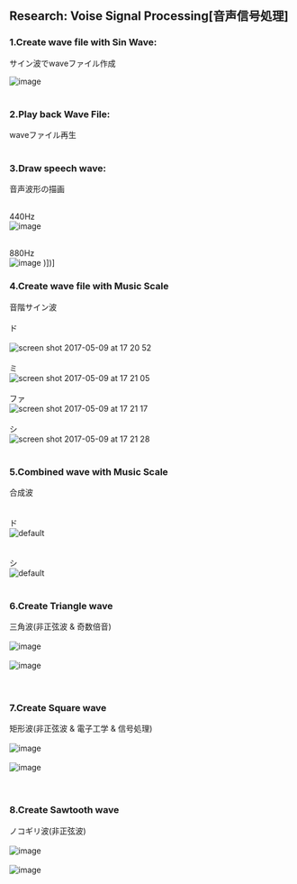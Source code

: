 ## Research: Voise Signal Processing[音声信号処理]

### 1.Create wave file with Sin Wave:<br>
サイン波でwaveファイル作成<br>

![image](https://cloud.githubusercontent.com/assets/17031124/25839739/f828f4d0-34d3-11e7-8d50-11b4430adba0.png)
<br>
<br>

### 2.Play back Wave File:<br>
waveファイル再生<br>
<br>

### 3.Draw speech wave:<br>
音声波形の描画<br>
<br>

440Hz<br>
![image](https://cloud.githubusercontent.com/assets/17031124/25838628/0c2e3ea4-34cf-11e7-84f2-da73e37513cc.png)<br>
<br>

880Hz<br>
![image](https://cloud.githubusercontent.com/assets/17031124/25838641/1821706e-34cf-11e7-85b4-bba1e0119fb1.png)
)])]
<br>

### 4.Create wave file with Music Scale<br>
音階サイン波<br>
<br>
ド<br>
<br>
![screen shot 2017-05-09 at 17 20 52](https://cloud.githubusercontent.com/assets/17031124/25841445/20875172-34db-11e7-9766-33d1c1f6255a.png)
<br>
<br>
ミ<br>
![screen shot 2017-05-09 at 17 21 05](https://cloud.githubusercontent.com/assets/17031124/25841446/225174f6-34db-11e7-8bbb-6fb7748a6579.png)
<br>
<br>
ファ<br>
![screen shot 2017-05-09 at 17 21 17](https://cloud.githubusercontent.com/assets/17031124/25841451/241c8bea-34db-11e7-9734-077340b978bc.png)
<br>
<br>
シ<br>
![screen shot 2017-05-09 at 17 21 28](https://cloud.githubusercontent.com/assets/17031124/25841454/25d7b46e-34db-11e7-98a6-c97189b4ad45.png)
<br>
<br>
### 5.Combined wave with Music Scale<br>
合成波<br>
<br>
<br>ド
<br>
![default](https://cloud.githubusercontent.com/assets/17031124/25843236/b4955c28-34e1-11e7-98d7-4e81325f34be.png)
<br>
<br>
<br>シ
<br>
![default](https://cloud.githubusercontent.com/assets/17031124/25843239/b65c0f66-34e1-11e7-9372-74f7fbb67bc0.png)
<br>
<br>
### 6.Create Triangle wave<br>
三角波(非正弦波 & 奇数倍音)<br>
<br>
![image](https://cloud.githubusercontent.com/assets/17031124/25881649/2ca03b9c-3579-11e7-85ca-fd294c855007.png)
<br>
<br>
![image](https://cloud.githubusercontent.com/assets/17031124/25879598/7e0869a2-356d-11e7-9977-d22a4d83bdbc.png)
<br>
<br>
<br>
### 7.Create Square wave<br>
矩形波(非正弦波 & 電子工学 & 信号処理)<br>
<br>
![image](https://cloud.githubusercontent.com/assets/17031124/25881636/1071ad0c-3579-11e7-9288-edc94d857275.png)
<br>
<br>
![image](https://cloud.githubusercontent.com/assets/17031124/25880674/ca504c16-3573-11e7-91a7-68cab475791e.png)
<br>
<br>
<br>
### 8.Create Sawtooth wave<br>
ノコギリ波(非正弦波)<br>
<br>
![image](https://cloud.githubusercontent.com/assets/17031124/25881632/0aedd428-3579-11e7-97df-2c98d2848d93.png)
<br>
<br>
![image](https://cloud.githubusercontent.com/assets/17031124/25881792/0f11c6e4-357a-11e7-886c-25c36e792be1.png)
<br>
<br>
<br>